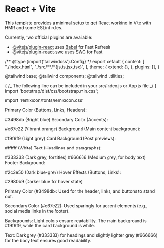 # React + Vite

This template provides a minimal setup to get React working in Vite with HMR and some ESLint rules.

Currently, two official plugins are available:

- [@vitejs/plugin-react](https://github.com/vitejs/vite-plugin-react/blob/main/packages/plugin-react/README.md) uses [Babel](https://babeljs.io/) for Fast Refresh
- [@vitejs/plugin-react-swc](https://github.com/vitejs/vite-plugin-react-swc) uses [SWC](https://swc.rs/) for Fast

/** @type {import('tailwindcss').Config} \*/
export default {
content: [
"./index.html",
"./src/**/\*.{js,ts,jsx,tsx}",
],
theme: {
extend: {},
},
plugins: [],
}

@tailwind base;
@tailwind components;
@tailwind utilities;

{
/_ The following line can be included in your src/index.js or App.js file _/
}
import 'bootstrap/dist/css/bootstrap.min.css';

import 'remixicon/fonts/remixicon.css'

Primary Color (Buttons, Links, Headers):

#3498db (Bright blue)
Secondary Color (Accents):

#e67e22 (Vibrant orange)
Background (Main content background):

#f9f9f9 (Light grey)
Card Background (Post previews):

#ffffff (White)
Text (Headlines and paragraphs):

#333333 (Dark grey, for titles)
#666666 (Medium grey, for body text)
Footer Background:

#2c3e50 (Dark blue-grey)
Hover Effects (Buttons, Links):

#2980b9 (Darker blue for hover state)

Primary Color (#3498db): Used for the header, links, and buttons to stand out.

Secondary Color (#e67e22): Used sparingly for accent elements (e.g., social media links in the footer).

Backgrounds: Light colors ensure readability. The main background is #f9f9f9, while the card background is white.

Text: Dark grey (#333333) for headings and slightly lighter grey (#666666) for the body text ensures good readability.
